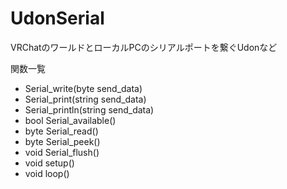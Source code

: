 # UdonSerial
 VRChatのワールドとローカルPCのシリアルポートを繋ぐUdonなど

関数一覧
- Serial_write(byte send_data)
- Serial_print(string send_data)
- Serial_println(string send_data)
- bool Serial_available() 
- byte Serial_read()
- byte Serial_peek()
- void Serial_flush()
- void setup()
- void loop()